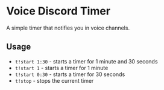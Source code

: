 # Voice Discord Timer

A simple timer that notifies you in voice channels.

## Usage

- `t!start 1:30` - starts a timer for 1 minute and 30 seconds
- `t!start 1` - starts a timer for 1 minute
- `t!start 0:30` - starts a timer for 30 seconds
- `t!stop` - stops the current timer
